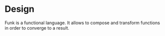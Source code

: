 # Design

Funk is a functional language.  It allows to compose and transform functions in order to converge to a result.

